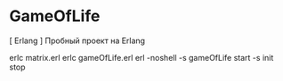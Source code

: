 # GameOfLife
[ Erlang ] Пробный проект на Erlang

erlc matrix.erl
erlc gameOfLife.erl
erl -noshell -s gameOfLife start -s init stop
